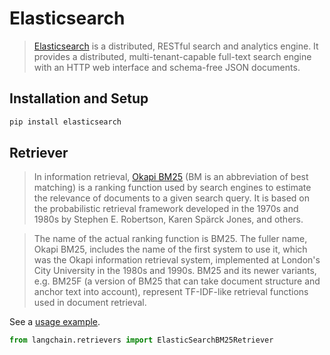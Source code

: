# Elasticsearch

>[Elasticsearch](https://www.elastic.co/elasticsearch/) is a distributed, RESTful search and analytics engine. 
> It provides a distributed, multi-tenant-capable full-text search engine with an HTTP web interface and schema-free 
> JSON documents.


## Installation and Setup

```bash
pip install elasticsearch
```

## Retriever

>In information retrieval, [Okapi BM25](https://en.wikipedia.org/wiki/Okapi_BM25) (BM is an abbreviation of best matching) is a ranking function used by search engines to estimate the relevance of documents to a given search query. It is based on the probabilistic retrieval framework developed in the 1970s and 1980s by Stephen E. Robertson, Karen Spärck Jones, and others.

>The name of the actual ranking function is BM25. The fuller name, Okapi BM25, includes the name of the first system to use it, which was the Okapi information retrieval system, implemented at London's City University in the 1980s and 1990s. BM25 and its newer variants, e.g. BM25F (a version of BM25 that can take document structure and anchor text into account), represent TF-IDF-like retrieval functions used in document retrieval.

See a [usage example](../modules/indexes/retrievers/examples/elastic_search_bm25.ipynb).

```python
from langchain.retrievers import ElasticSearchBM25Retriever
```
